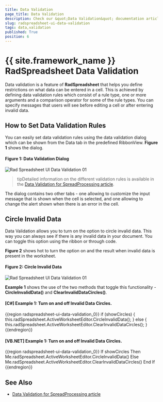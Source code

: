 ```yaml
---
title: Data Validation
page_title: Data Validation
description: Check our &quot;Data Validation&quot; documentation article for the RadSpreadsheet {{ site.framework_name }} control.
slug: radspreadsheet-ui-data-validation
tags: data,validation
published: True
position: 6
---
```


# {{ site.framework_name }} RadSpreadsheet Data Validation

Data validation is a feature of __RadSpreadsheet__ that helps you define restrictions on what data can be entered in a cell. This is achieved by defining data validation rules which consist of a rule type, one or more arguments and a comparison operator for some of the rule types. You can specify messages that users will see before editing a cell or after entering invalid data.


## How to Set Data Validation Rules

You can easily set data validation rules using the data validation dialog which can be shown from the Data tab in the predefined RibbonView. __Figure 1__ shows the dialog.

#### __Figure 1: Data Validation Dialog__

![Rad Spreadsheet UI Data Validation 01](images/RadSpreadsheet_UI_Data_Validation_01.png)


>tipDetailed information on the different validation rules is available in the [Data Validation for SpreadProcessing article](https://docs.telerik.com/devtools/document-processing/libraries/radspreadprocessing/features/data-validation).


The dialog contains two other tabs - one allowing to customize the input message that is shown when the cell is selected, and one allowing to change the alert shown when there is an error in the cell.


## Circle Invalid Data

Data Validation allows you to turn on the option to circle invalid data. This way you can always see if there is any invalid data in your document. You can toggle this option using the ribbon or through code.


__Figure 2__ shows hot to turn the option on and the result when invalid data is present in the worksheet.


#### __Figure 2: Circle Invalid Data__

![Rad Spreadsheet UI Data Validation 01](images/RadSpreadsheet_UI_Data_Validation_02.png)


__Example 1__ shows the use of the two methods that toggle this functionality - __CircleInvalidData()__ and __ClearInvalidDataCircles()__.

#### __[C#] Example 1: Turn on and off Invalid Data Circles.__

{{region radspreadsheet-ui-data-validation_0}}
	if (showCircles)
	{
	    this.radSpreadsheet.ActiveWorksheetEditor.CircleInvalidData();
	}
	else
	{
	    this.radSpreadsheet.ActiveWorksheetEditor.ClearInvalidDataCircles();
	}
{{endregion}}

#### __[VB.NET] Example 1: Turn on and off Invalid Data Circles.__

{{region radspreadsheet-ui-data-validation_0}}
	If showCircles Then
		Me.radSpreadsheet.ActiveWorksheetEditor.CircleInvalidData()
	Else
		Me.radSpreadsheet.ActiveWorksheetEditor.ClearInvalidDataCircles()
	End If
{{endregion}}

## See Also

* [Data Validation for SpreadProcessing article](https://docs.telerik.com/devtools/document-processing/libraries/radspreadprocessing/features/data-validation)
